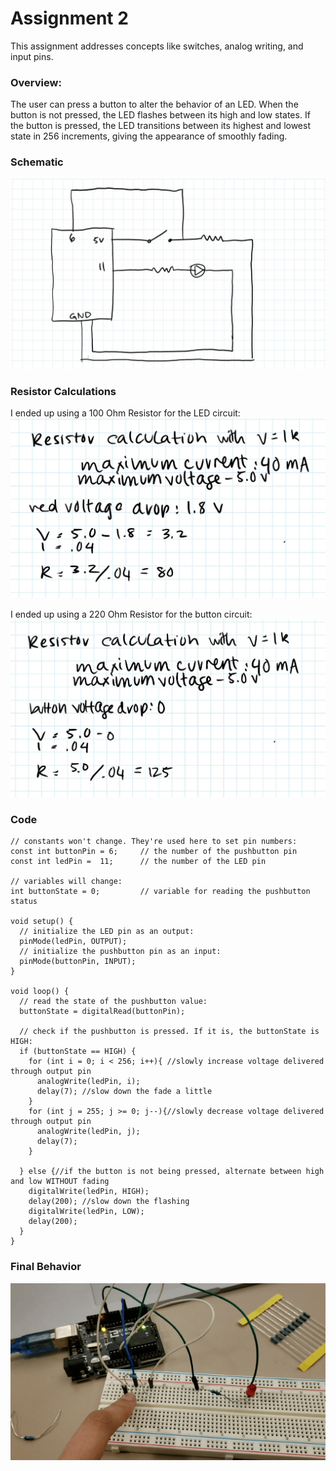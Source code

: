 # Assignment 2

This assignment addresses concepts like switches, analog writing, and input pins.

### Overview:

The user can press a button to alter the behavior of an LED. When the button is not pressed, the LED flashes between its high and low states. If the button is pressed, the LED transitions between its highest and lowest state in 256 increments, giving the appearance of smoothly fading. 

### Schematic
![Image](schematic.JPG)
### Resistor Calculations
I ended up using a 100 Ohm Resistor for the LED circuit:
![Image](calculations.JPG)

I ended up using a 220 Ohm Resistor for the button circuit:
![Image](buttonCalculations.JPG)

### Code
```
// constants won't change. They're used here to set pin numbers:
const int buttonPin = 6;     // the number of the pushbutton pin
const int ledPin =  11;      // the number of the LED pin

// variables will change:
int buttonState = 0;         // variable for reading the pushbutton status

void setup() {
  // initialize the LED pin as an output:
  pinMode(ledPin, OUTPUT);
  // initialize the pushbutton pin as an input:
  pinMode(buttonPin, INPUT);
}

void loop() {
  // read the state of the pushbutton value:
  buttonState = digitalRead(buttonPin);

  // check if the pushbutton is pressed. If it is, the buttonState is HIGH:
  if (buttonState == HIGH) {
    for (int i = 0; i < 256; i++){ //slowly increase voltage delivered through output pin
      analogWrite(ledPin, i);
      delay(7); //slow down the fade a little
    }
    for (int j = 255; j >= 0; j--){//slowly decrease voltage delivered through output pin
      analogWrite(ledPin, j);
      delay(7);
    }

  } else {//if the button is not being pressed, alternate between high and low WITHOUT fading
    digitalWrite(ledPin, HIGH);
    delay(200); //slow down the flashing
    digitalWrite(ledPin, LOW);
    delay(200);
  }
}
```
### Final Behavior
![Image](fade.gif)
